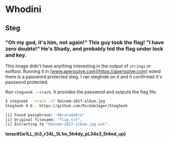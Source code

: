 # Whodini

## Steg

### "Oh my god, it's him, not again!" This guy took the flag!  "I have zero doubts!" He's  Shady, and probably hid the flag under lock and key.

This image didn't have anything interesting in the output of `strings` or exiftool.  Running it in [www.aperisolve.com](https://aperisolve.com) noted there is a password protected steg.  I ran steghide on it and it confirmed it's password protected.

Run `stegseek --crack`.  It provides the password and outputs the flag file.

```sh
$ stegseek --crack -sf Eminem-2017-album.jpg 
StegSeek 0.6 - https://github.com/RickdeJager/StegSeek

[i] Found passphrase: "Abracadabra"      
[i] Original filename: "flag.txt".
[i] Extracting to "Eminem-2017-album.jpg.out".

```

**teractf{w1LL_th3_r34L_5L1m_5h4dy_pL34s3_5t4nd_up}**
